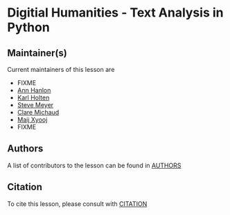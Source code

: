 # Digitial Humanities - Text Analysis in Python


## Maintainer(s)

Current maintainers of this lesson are


* FIXME
* [Ann Hanlon](https://github.com/annhanlon)
* [Karl Holten](https://github.com/Karl-Holten/)
* [Steve Meyer](https://github.com/steve-meyer)
* [Clare Michaud](https://github.com/claremichaud)
* [Maij Xyooj](https://github.com/maijxyooj)
* FIXME


## Authors

A list of contributors to the lesson can be found in [AUTHORS](AUTHORS)

## Citation

To cite this lesson, please consult with [CITATION](CITATION)

[cdh]: https://cdh.carpentries.org
[community-lessons]: https://carpentries.org/community-lessons
[lesson-example]: https://carpentries.github.io/lesson-example
